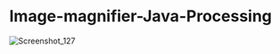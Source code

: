 # Image-magnifier-Java-Processing

![Screenshot_127](https://user-images.githubusercontent.com/39910660/129486816-3c1b29c2-1cf0-435d-b9cf-c37d406f3a2a.png)


